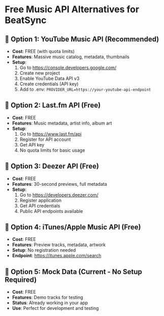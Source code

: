 # Free Music API Alternatives for BeatSync

## 🎵 Option 1: YouTube Music API (Recommended)
- **Cost**: FREE (with quota limits)
- **Features**: Massive music catalog, metadata, thumbnails
- **Setup**:
  1. Go to https://console.developers.google.com/
  2. Create new project
  3. Enable YouTube Data API v3
  4. Create credentials (API key)
  5. Add to .env: `PROVIDER_URL=https://your-youtube-api-endpoint`

## 🎵 Option 2: Last.fm API (Free)
- **Cost**: FREE
- **Features**: Music metadata, artist info, album art
- **Setup**:
  1. Go to https://www.last.fm/api
  2. Register for API account
  3. Get API key
  4. No quota limits for basic usage

## 🎵 Option 3: Deezer API (Free)
- **Cost**: FREE
- **Features**: 30-second previews, full metadata
- **Setup**:
  1. Go to https://developers.deezer.com/
  2. Register application
  3. Get API credentials
  4. Public API endpoints available

## 🎵 Option 4: iTunes/Apple Music API (Free)
- **Cost**: FREE
- **Features**: Preview tracks, metadata, artwork
- **Setup**: No registration needed
- **Endpoint**: https://itunes.apple.com/search

## 🎵 Option 5: Mock Data (Current - No Setup Required)
- **Cost**: FREE
- **Features**: Demo tracks for testing
- **Status**: Already working in your app
- **Use**: Perfect for development and testing

